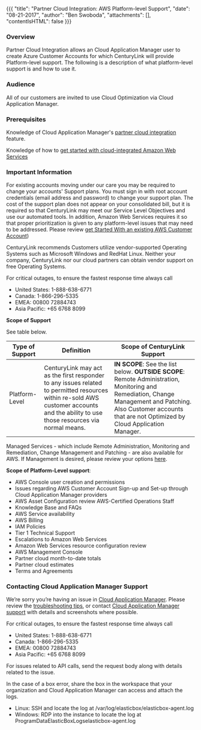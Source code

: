 {{{
  "title": "Partner Cloud Integration: AWS Platform-level Support",
  "date": "08-21-2017",
  "author": "Ben Swoboda",
  "attachments": [],
  "contentIsHTML": false
}}}

### Overview

Partner Cloud Integration allows an Cloud Application Manager user to create Azure Customer Accounts for which CenturyLink will provide Platform-level support. The following is a description of what platform-level support is and how to use it.

### Audience

All of our customers are invited to use Cloud Optimization via Cloud Application Manager.

### Prerequisites

Knowledge of Cloud Application Manager's [partner cloud integration](partner-cloud-integration.md) feature.

Knowledge of how to [get started with cloud-integrated Amazon Web Services](partner-cloud-integration-aws-new.md)

### Important Information

For existing accounts moving under our care you may be required to change your accounts' Support plans. You must sign in with root account credentials (email address and password) to change your support plan. The cost of the support plan does not appear on your consolidated bill, but it is required so that CenturyLink may meet our Service Level Objectives and use our automated tools. In addition, Amazon Web Services requires it so that proper prioritization is given to any platform-level issues that may need to be addressed. Please review [get Started With an existing AWS Customer Account](partner-cloud-integration-aws-existing.md))

CenturyLink recommends Customers utilize vendor-supported Operating Systems such as Microsoft Windows and RedHat Linux. Neither your company, CenturyLink nor our cloud partners can obtain vendor support on free Operating Systems.

For critical outages, to ensure the fastest response time always call
- United States: 1-888-638-6771
- Canada: 1-866-296-5335
- EMEA: 00800 72884743
- Asia Pacific: +65 6768 8099

**Scope of Support**

See table below.

Type of Support | Definition | Scope of CenturyLink Support
--- | --- | ---
Platform-Level | CenturyLink may act as the first responder to any issues related to permitted resources within re-sold AWS customer accounts and the ability to use those resources via normal means. | **IN SCOPE**: See the list below. **OUTSIDE SCOPE**: Remote Administration, Monitoring and Remediation, Change Management and Patching. Also Customer accounts that are not Optimized by Cloud Application Manager.

Managed Services - which include Remote Administration, Monitoring and Remediation, Change Management and Patching - are also available for AWS. If Management is desired, please review your options [here](https://www.ctl.io/cloud-application-manager/managed-services-anywhere/).

**Scope of Platform-Level support**:

  * AWS Console user creation and permissions
  * Issues regarding AWS Customer Account Sign-up and Set-up through Cloud Application Manager providers
  * AWS Asset Configuration review AWS-Certified Operations Staff
  * Knowledge Base and FAQs
  * AWS Service availability
  * AWS Billing
  * IAM Policies
  * Tier 1 Technical Support
  * Escalations to Amazon Web Services
  * Amazon Web Services resource configuration review
  * AWS Management Console
  * Partner cloud month-to-date totals
  * Partner cloud estimates
  * Terms and Agreements


### Contacting Cloud Application Manager Support


We’re sorry you’re having an issue in [Cloud Application Manager](https://www.ctl.io/cloud-application-manager/). Please review the [troubleshooting tips](../Troubleshooting/troubleshooting-tips.md), or contact [Cloud Application Manager support](mailto:incident@CenturyLink.com) with details and screenshots where possible.

For critical outages, to ensure the fastest response time always call
- United States: 1-888-638-6771
- Canada: 1-866-296-5335
- EMEA: 00800 72884743
- Asia Pacific: +65 6768 8099

For issues related to API calls, send the request body along with details related to the issue.

In the case of a box error, share the box in the workspace that your organization and Cloud Application Manager can access and attach the logs.
* Linux: SSH and locate the log at /var/log/elasticbox/elasticbox-agent.log
* Windows: RDP into the instance to locate the log at ProgramDataElasticBoxLogselasticbox-agent.log
